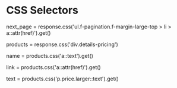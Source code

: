 # CSS Selectors

next_page = response.css('ul.f-pagination.f-margin-large-top > li > a::attr(href)').get()

products = response.css('div.details-pricing')

name = products.css('a::text').get()

link = products.css('a::attr(href)').get() 

text = products.css('p.price.larger::text').get() 